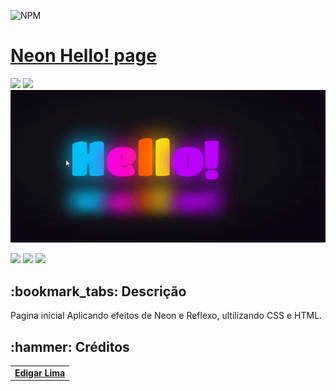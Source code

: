 ![NPM](https://img.shields.io/npm/l/ssd?label=license&logo=MIT&logoColor=%23FFFF&style=plastic)

<h1><a href="https://eddijager.github.io/NewPortfolio/">Neon Hello! page</a></h1>

<div style="display: inline_block">

<img src="https://img.shields.io/badge/html5-%23E34F26.svg?style=for-the-badge&logo=html5&logoColor=white" />
<img src="https://img.shields.io/badge/css3-%231572B6.svg?style=for-the-badge&logo=css3&logoColor=white" />
  
  
  
</div>

<img src ="https://github.com/eddijager/neonpage/blob/main/assets/ezgif.com-gif-maker.gif"/>

<div style="display: inline_block">
  
<a href = "mailto:eddlima@hotmail.com"><img src="https://img.shields.io/badge/-Gmail-%23333?style=for-the-badge&logo=gmail&logoColor=white" target="_blank"></a>
<a href="https://www.linkedin.com/in/edigarlima" target="_blank"><img src="https://img.shields.io/badge/-LinkedIn-%230077B5?style=for-the-badge&logo=linkedin&logoColor=white" target="_blank"></a>
<a href="https://eddijager.github.io/NewPortfolio/" target="_blank"><img src="https://img.shields.io/badge/-Portf%C3%B3lio-brown?style=for-the-badge&logo=true" target="_blank"></a>
  
</div>

<h2>:bookmark_tabs: Descrição</h2>
<p> Pagina inicial Aplicando efeitos de Neon e Reflexo, ultilizando CSS e HTML.</p>



<h2>:hammer: Créditos</h2>
<table>
  <tr>
    <td align="center">
      <a href="https://github.com/eddijager">
          <b>Edigar Lima</b>
        </sub>
      </a>
    </td>
  </tr>
</table>
